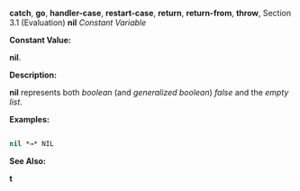 **catch**, **go**, **handler-case**, **restart-case**, **return**, **return-from**, **throw**, Section 3.1 (Evaluation) **nil** *Constant Variable* 



**Constant Value:** 



**nil**. 



**Description:** 



**nil** represents both *boolean* (and *generalized boolean*) *false* and the *empty list*. 



**Examples:**
```lisp

nil *→* NIL 

```
**See Also:** 



**t** 
















